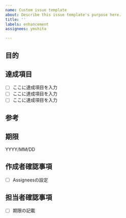 ```yaml
---
name: Custom issue template
about: Describe this issue template's purpose here.
title: ''
labels: enhancement
assignees: ymshita

---
```


## 目的
<!-- issueの概要を記載してください。 例）ログイン機能の作成 -->

## 達成項目
<!-- 何を達成したら問題が解決とするかをできるだけ粒度を下げて記載する -->

- [ ] ここに達成項目を入力
- [ ] ここに達成項目を入力
- [ ] ここに達成項目を入力

## 参考
<!-- 参考となる資料や設計書のURLを記載する -->

## 期限
<!-- アサインされたユーザーは期限をYYYY/MM/DD形式で記載する -->

YYYY/MM/DD

## 作成者確認事項
<!-- 作成者は以下の項目を確認しチェックすること -->

- [ ] Assigneesの設定

## 担当者確認事項

- [ ] 期限の記載
